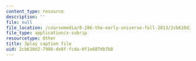 ```yaml
---
content_type: resource
description: ''
file: null
file_location: /coursemedia/8-286-the-early-universe-fall-2013/2cb610d27900de8ffcda0f1e607db7b8_U_Ot1PTuUv4.srt
file_type: application/x-subrip
resourcetype: Other
title: 3play caption file
uid: 2cb610d2-7900-de8f-fcda-0f1e607db7b8
---
```

